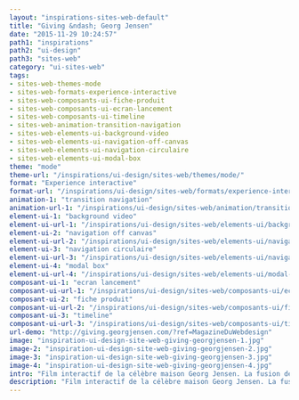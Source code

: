 ```yaml
---
layout: "inspirations-sites-web-default"
title: "Giving &ndash; Georg Jensen"
date: "2015-11-29 10:24:57"
path1: "inspirations"
path2: "ui-design"
path3: "sites-web"
category: "ui-sites-web"
tags:
- sites-web-themes-mode
- sites-web-formats-experience-interactive
- sites-web-composants-ui-fiche-produit
- sites-web-composants-ui-ecran-lancement
- sites-web-composants-ui-timeline
- sites-web-animation-transition-navigation
- sites-web-elements-ui-background-video
- sites-web-elements-ui-navigation-off-canvas
- sites-web-elements-ui-navigation-circulaire
- sites-web-elements-ui-modal-box
theme: "mode"
theme-url: "/inspirations/ui-design/sites-web/themes/mode/"
format: "Experience interactive"
format-url: "/inspirations/ui-design/sites-web/formats/experience-interactive/"
animation-1: "transition navigation"
animation-url-1: "/inspirations/ui-design/sites-web/animation/transition-navigation/"
element-ui-1: "background video"
element-ui-url-1: "/inspirations/ui-design/sites-web/elements-ui/background-video/"
element-ui-2: "navigation off canvas"
element-ui-url-2: "/inspirations/ui-design/sites-web/elements-ui/navigation-off-canvas/"
element-ui-3: "navigation circulaire"
element-ui-url-3: "/inspirations/ui-design/sites-web/elements-ui/navigation-circulaire/"
element-ui-4: "modal box"
element-ui-url-4: "/inspirations/ui-design/sites-web/elements-ui/modal-box/"
composant-ui-1: "ecran lancement"
composant-ui-url-1: "/inspirations/ui-design/sites-web/composants-ui/ecran-lancement/"
composant-ui-2: "fiche produit"
composant-ui-url-2: "/inspirations/ui-design/sites-web/composants-ui/fiche-produit/"
composant-ui-3: "timeline"
composant-ui-url-3: "/inspirations/ui-design/sites-web/composants-ui/timeline/"
url-demo: "http://giving.georgjensen.com/?ref=MagazineDuWebdesign"
image: "inspiration-ui-design-site-web-giving-georgjensen-1.jpg"
image-2: "inspiration-ui-design-site-web-giving-georgjensen-2.jpg"
image-3: "inspiration-ui-design-site-web-giving-georgjensen-3.jpg"
image-4: "inspiration-ui-design-site-web-giving-georgjensen-4.jpg"
intro: "Film interactif de la célèbre maison Georg Jensen. La fusion des produits avec le scénario est parfaite. L'interaction donne envie de poursuivre. Néanmoins, l'ambiance de certaines scènes est un peu étrange."
description: "Film interactif de la célèbre maison Georg Jensen. La fusion des produits avec le scénario est parfaite."
---
```

